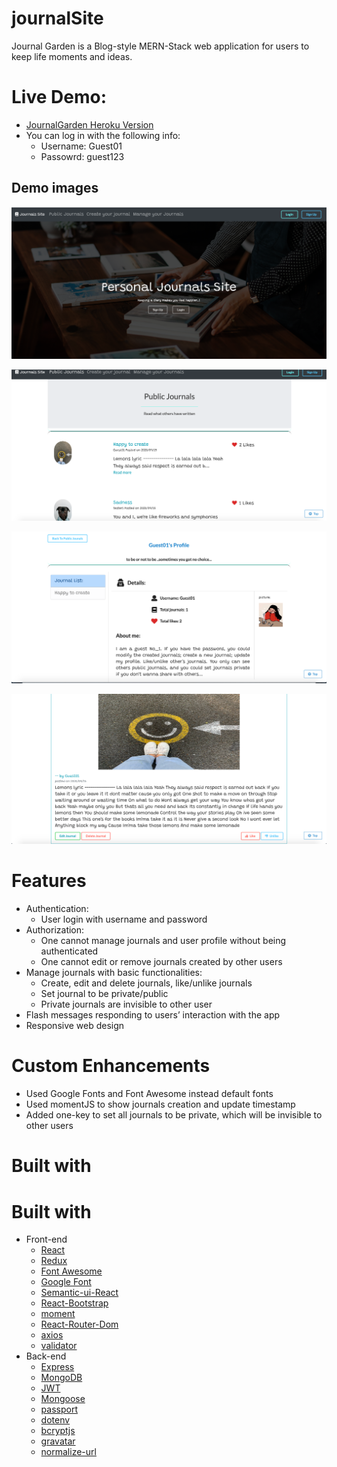 # journalSite

Journal Garden is a Blog-style MERN-Stack web application for users to keep life moments and ideas.
# Live Demo: 
- [JournalGarden Heroku Version](https://journal-garden.herokuapp.com/)
- You can log in with the following info:
  - Username: Guest01
  - Passowrd: guest123
## Demo images

![Image text](demos/demo2.png)

![Image text](demos/demo1.png)

![Image text](demos/demo3.png)

![Image text](demos/demo4.png)

# Features

- Authentication:
  - User login with username and password
- Authorization:
  - One cannot manage journals and user profile without being authenticated
  - One cannot edit or remove journals created by other users
- Manage journals with basic functionalities:
  - Create, edit and delete journals, like/unlike journals
  - Set journal to be private/public
  - Private journals are invisible to other user
- Flash messages responding to users’ interaction with the app
- Responsive web design

# Custom Enhancements

- Used Google Fonts and Font Awesome instead default fonts
- Used momentJS to show journals creation and update timestamp
- Added one-key to set all journals to be private, which will be invisible to other users

# Built with

# Built with

- Front-end
  - [React](https://github.com/facebook/react)
  - [Redux](https://github.com/reduxjs/redux)
  - [Font Awesome](https://fontawesome.com/)
  - [Google Font](https://fonts.google.com/)
  - [Semantic-ui-React](https://react.semantic-ui.com/usage)
  - [React-Bootstrap](https://react-bootstrap.github.io/)
  - [moment](https://momentjs.com/)
  - [React-Router-Dom](https://github.com/ReactTraining/react-router/tree/master/packages/react-router-dom)
  - [axios](https://github.com/axios/axios)
  - [validator](https://github.com/validatorjs/validator.js)
- Back-end
  - [Express](https://expressjs.com/)
  - [MongoDB](https://www.mongodb.com/)
  - [JWT](https://github.com/auth0/node-jsonwebtoken)
  - [Mongoose](https://mongoosejs.com/)
  - [passport](http://www.passportjs.org/)
  - [dotenv](https://www.npmjs.com/package/dotenv)
  - [bcryptjs](https://www.npmjs.com/package/bcryptjs)
  - [gravatar](https://en.gravatar.com/)
  - [normalize-url](https://www.npmjs.com/package/normalize-url)
